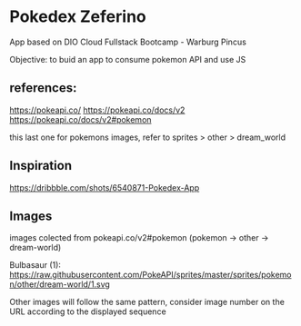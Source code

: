 # Pokedex Zeferino

App based on DIO Cloud Fullstack Bootcamp - Warburg Pincus

Objective: to buid an app to consume pokemon API and use JS

## references:

https://pokeapi.co/
https://pokeapi.co/docs/v2
https://pokeapi.co/docs/v2#pokemon

this last one for pokemons images, refer to sprites > other > dream_world

## Inspiration

https://dribbble.com/shots/6540871-Pokedex-App

## Images

images colected from pokeapi.co/v2#pokemon (pokemon -> other -> dream-world)

Bulbasaur (1):
https://raw.githubusercontent.com/PokeAPI/sprites/master/sprites/pokemon/other/dream-world/1.svg

Other images will follow the same pattern, consider image number on the URL according to the displayed sequence
